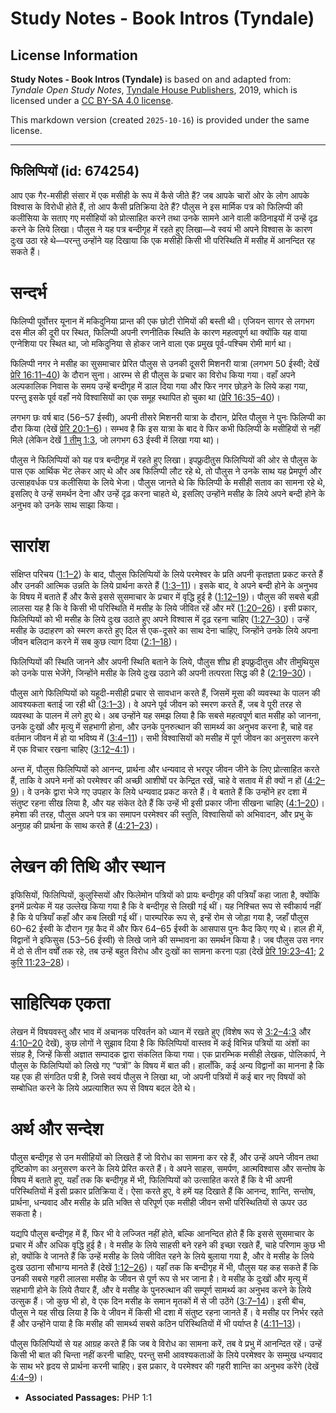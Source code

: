 # Study Notes - Book Intros (Tyndale)

## License Information

**Study Notes - Book Intros (Tyndale)** is based on and adapted from: _Tyndale Open Study Notes_, [Tyndale House Publishers](https://tyndaleopenresources.com/), 2019, which is licensed under a [CC BY-SA 4.0 license](https://creativecommons.org/licenses/by-sa/4.0/legalcode.en).

This markdown version (created `2025-10-16`) is provided under the same license.



--------------------------------

## फिलिप्पियों (id: 674254)

आप एक गैर\-मसीही संसार में एक मसीही के रूप में कैसे जीते हैं? जब आपके चारों ओर के लोग आपके विश्वास के विरोधी होते हैं, तो आप कैसी प्रतिक्रिया देते हैं? पौलुस ने इस मार्मिक पत्र को फिलिप्पी की कलीसिया के सताए गए मसीहियों को प्रोत्साहित करने तथा उनके सामने आने वाली कठिनाइयों में उन्हें दृढ़ करने के लिये लिखा। पौलुस ने यह पत्र बन्दीगृह में रहते हुए लिखा—वे स्वयं भी अपने विश्वास के कारण दुःख उठा रहे थे—परन्तु उन्होंने यह दिखाया कि एक मसीही किसी भी परिस्थिति में मसीह में आनन्दित रह सकते हैं।

सन्दर्भ
=======

फिलिप्पी पूर्वोत्तर यूनान में मकिदुनिया प्रान्त की एक छोटी रोमियों की बस्ती थी। एजियन सागर से लगभग दस मील की दूरी पर स्थित, फिलिप्पी अपनी रणनीतिक स्थिति के कारण महत्वपूर्ण था क्योंकि यह वाया एग्नेशिया पर स्थित था, जो मकिदुनिया से होकर जाने वाला एक प्रमुख पूर्व\-पश्चिम रोमी मार्ग था।

फिलिप्पी नगर ने मसीह का सुसमाचार प्रेरित पौलुस से उनकी दूसरी मिशनरी यात्रा (लगभग 50 ईस्वी; देखें [प्रेरि 16:11–40](https://ref.ly/Acts16:11-Acts16:40)) के दौरान सुना। आरम्भ से ही पौलुस के प्रचार का विरोध किया गया। वहाँ अपने अल्पकालिक निवास के समय उन्हें बन्दीगृह में डाल दिया गया और फिर नगर छोड़ने के लिये कहा गया, परन्तु इसके पूर्व वहाँ नये विश्वासियों का एक समूह स्थापित हो चुका था ([प्रेरि 16:35–40](https://ref.ly/Acts16:35-Acts16:40))।

लगभग छः वर्ष बाद (56–57 ईस्वी), अपनी तीसरे मिशनरी यात्रा के दौरान, प्रेरित पौलुस ने पुनः फिलिप्पी का दौरा किया (देखें [प्रेरि 20:1–6](https://ref.ly/Acts20:1-Acts20:6))। सम्भव है कि इस यात्रा के बाद वे फिर कभी फिलिप्पी के मसीहियों से नहीं मिले (लेकिन देखें [1 तीमु 1:3](https://ref.ly/1Tim1:3), जो लगभग 63 ईस्वी में लिखा गया था)।

पौलुस ने फिलिप्पियों को यह पत्र बन्दीगृह में रहते हुए लिखा। इपफ्रुदीतुस फिलिप्पियों की ओर से पौलुस के पास एक आर्थिक भेंट लेकर आए थे और अब फिलिप्पी लौट रहे थे, तो पौलुस ने उनके साथ यह प्रेमपूर्ण और उत्साहवर्धक पत्र कलीसिया के लिये भेजा। पौलुस जानते थे कि फिलिप्पी के मसीही सताव का सामना रहे थे, इसलिए वे उन्हें समर्थन देना और उन्हें दृढ़ करना चाहते थे, इसलिए उन्होंने मसीह के लिये अपने बन्दी होने के अनुभव को उनके साथ साझा किया।

सारांश
======

संक्षिप्त परिचय ([1:1–2](https://ref.ly/Phil1:1-Phil1:2)) के बाद, पौलुस फिलिप्पियों के लिये परमेश्वर के प्रति अपनी कृतज्ञता प्रकट करते हैं और उनकी आत्मिक उन्नति के लिये प्रार्थना करते हैं ([1:3–11](https://ref.ly/Phil1:3-Phil1:11))। इसके बाद, वे अपने बन्दी होने के अनुभव के विषय में बताते हैं और कैसे इससे सुसमाचार के प्रचार में वृद्धि हुई है ([1:12–19](https://ref.ly/Phil1:12-Phil1:19))। पौलुस की सबसे बड़ी लालसा यह है कि वे किसी भी परिस्थिति में मसीह के लिये जीवित रहें और मरें ([1:20–26](https://ref.ly/Phil1:20-Phil1:26))। इसी प्रकार, फिलिप्पियों को भी मसीह के लिये दुःख उठाते हुए अपने विश्वास में दृढ़ रहना चाहिए ([1:27–30](https://ref.ly/Phil1:27-Phil1:30))। उन्हें मसीह के उदाहरण को स्मरण करते हुए दिल से एक\-दूसरे का साथ देना चाहिए, जिन्होंने उनके लिये अपना जीवन बलिदान करने में सब कुछ त्याग दिया ([2:1–18](https://ref.ly/Phil2:1-Phil2:18))।

फिलिप्पियों की स्थिति जानने और अपनी स्थिति बताने के लिये, पौलुस शीघ्र ही इपफ्रुदीतुस और तीमुथियुस को उनके पास भेजेंगे, जिन्होंने मसीह के लिये दुःख उठाने की अपनी तत्परता सिद्ध की है ([2:19–30](https://ref.ly/Phil2:19-Phil2:30))।

पौलुस आगे फिलिप्पियों को यहूदी\-मसीही प्रचार से सावधान करते हैं, जिसमें मूसा की व्यवस्था के पालन की आवश्यकता बताई जा रही थी ([3:1–3](https://ref.ly/Phil3:1-Phil3:3))। वे अपने पूर्व जीवन को स्मरण करते हैं, जब वे पूरी तरह से व्यवस्था के पालन में लगे हुए थे। अब उन्होंने यह समझ लिया है कि सबसे महत्वपूर्ण बात मसीह को जानना, उनके दुःखों और मृत्यु में सहभागी होना, और उनके पुनरुत्थान की सामर्थ्य का अनुभव करना है, चाहे वह वर्तमान जीवन में हो या भविष्य में ([3:4–11](https://ref.ly/Phil3:4-Phil3:11))। सभी विश्वासियों को मसीह में पूर्ण जीवन का अनुसरण करने में एक विचार रखना चाहिए ([3:12–4:1](https://ref.ly/Phil3:12-Phil4:1))।

अन्त में, पौलुस फिलिप्पियों को आनन्द, प्रार्थना और धन्यवाद से भरपूर जीवन जीने के लिए प्रोत्साहित करते हैं, ताकि वे अपने मनों को परमेश्वर की अच्छी आशीषों पर केन्द्रित रखें, चाहे वे सताव में ही क्यों न हों ([4:2–9](https://ref.ly/Phil4:2-Phil4:9))। वे उनके द्वारा भेजे गए उपहार के लिये धन्यवाद प्रकट करते हैं। वे बताते हैं कि उन्होंने हर दशा में संतुष्ट रहना सीख लिया है, और यह संकेत देते हैं कि उन्हें भी इसी प्रकार जीना सीखना चाहिए ([4:1–20](https://ref.ly/Phil4:1-Phil4:20))। हमेशा की तरह, पौलुस अपने पत्र का समापन परमेश्वर की स्तुति, विश्वासियों को अभिवादन, और प्रभु के अनुग्रह की प्रार्थना के साथ करते हैं ([4:21–23](https://ref.ly/Phil4:21-Phil4:23))।

लेखन की तिथि और स्थान
=====================

इफिसियों, फिलिप्पियों, कुलुस्सियों और फिलेमोन पत्रियों को प्रायः बन्दीगृह की पत्रियाँ कहा जाता है, क्योंकि इनमें प्रत्येक में यह उल्लेख किया गया है कि वे बन्दीगृह से लिखी गई थीं। यह निश्चित रूप से स्वीकार्य नहीं है कि ये पत्रियाँ कहाँ और कब लिखी गई थीं। पारम्परिक रूप से, इन्हें रोम से जोड़ा गया है, जहाँ पौलुस 60–62 ईस्वी के दौरान गृह कैद में और फिर 64–65 ईस्वी के आसपास पुनः कैद किए गए थे। हाल ही में, विद्वानों ने इफिसुस (53–56 ईस्वी) से लिखे जाने की सम्भावना का समर्थन किया है। जब पौलुस उस नगर में दो से तीन वर्षों तक रहे, तब उन्हें बहुत विरोध और दुःखों का सामना करना पड़ा (देखें [प्रेरि 19:23–41](https://ref.ly/Acts19:23-Acts19:41); [2 कुरि 11:23–28](https://ref.ly/2Cor11:23-2Cor11:28))।

साहित्यिक एकता
==============

लेखन में विषयवस्तु और भाव में अचानक परिवर्तन को ध्यान में रखते हुए (विशेष रूप से [3:2–4:3](https://ref.ly/Phil3:2-Phil4:3) और [4:10–20](https://ref.ly/Phil4:10-Phil4:20) देखें), कुछ लोगों ने सुझाव दिया है कि फिलिप्पियों वास्तव में कई विभिन्न पत्रियों या अंशों का संग्रह है, जिन्हें किसी अज्ञात सम्पादक द्वारा संकलित किया गया। एक प्रारम्भिक मसीही लेखक, पोलिकार्प, ने पौलुस के फिलिप्पियों को लिखे गए “पत्रों” के विषय में बात की। हालाँकि, कई अन्य विद्वानों का मानना है कि यह एक ही संगठित पत्री है, जिसे स्वयं पौलुस ने लिखा था, जो अपनी पत्रियों में कई बार नए विषयों को सम्बोधित करने के लिये अप्रत्याशित रूप से विषय बदल देते थे।

अर्थ और सन्देश
==============

पौलुस बन्दीगृह से उन मसीहियों को लिखते हैं जो विरोध का सामना कर रहे हैं, और उन्हें अपने जीवन तथा दृष्टिकोण का अनुसरण करने के लिये प्रेरित करते हैं। वे अपने साहस, समर्पण, आत्मविश्वास और सन्तोष के विषय में बताते हुए, यहाँ तक कि बन्दीगृह में भी, फिलिप्पियों को उत्साहित करते हैं कि वे भी अपनी परिस्थितियों में इसी प्रकार प्रतिक्रिया दें। ऐसा करते हुए, वे हमें यह दिखाते हैं कि आनन्द, शान्ति, सन्तोष, प्रार्थना, धन्यवाद और मसीह के प्रति भक्ति से परिपूर्ण एक मसीही जीवन सभी परिस्थितियों से ऊपर उठ सकता है।

यद्यपि पौलुस बन्दीगृह में हैं, फिर भी वे लज्जित नहीं होते, बल्कि आनन्दित होते हैं कि इससे सुसमाचार के प्रचार में और अधिक वृद्धि हुई है। वे मसीह के लिये साहसी बने रहने की इच्छा रखते हैं, चाहे परिणाम कुछ भी हो, क्योंकि वे जानते हैं कि उन्हें मसीह के लिये जीवित रहने के लिये बुलाया गया है, और वे मसीह के लिये दुःख उठाना सौभाग्य मानते हैं (देखें [1:12–26](https://ref.ly/Phil1:12-Phil1:26))। यहाँ तक कि बन्दीगृह में भी, पौलुस यह कह सकते हैं कि उनकी सबसे गहरी लालसा मसीह के जीवन से पूर्ण रूप से भर जाना है। वे मसीह के दुःखों और मृत्यु में सहभागी होने के लिये तैयार हैं, और वे मसीह के पुनरुत्थान की सम्पूर्ण सामर्थ्य का अनुभव करने के लिये उत्सुक हैं। जो कुछ भी हो, वे एक दिन मसीह के समान मृतकों में से जी उठेंगे ([3:7–14](https://ref.ly/Phil3:7-Phil3:14))। इसी बीच, पौलुस ने यह सीख लिया है कि वे जीवन में किसी भी दशा में संतुष्ट रहना जानते हैं। वे मसीह पर निर्भर रहते हैं और उन्होंने पाया है कि मसीह की सामर्थ्य सबसे कठिन परिस्थितियों में भी पर्याप्त है ([4:11–13](https://ref.ly/Phil4:11-Phil4:13))।

पौलुस फिलिप्पियों से यह आग्रह करते हैं कि जब वे विरोध का सामना करें, तब वे प्रभु में आनन्दित रहें। उन्हें किसी भी बात की चिन्ता नहीं करनी चाहिए, परन्तु सभी आवश्यकताओं के लिये परमेश्वर के सम्मुख धन्यवाद के साथ भरे हृदय से प्रार्थना करनी चाहिए। इस प्रकार, वे परमेश्वर की गहरी शान्ति का अनुभव करेंगे (देखें [4:4–9](https://ref.ly/Phil4:4-Phil4:9))।

* **Associated Passages:** PHP 1:1

